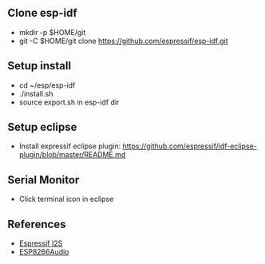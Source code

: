 Clone esp-idf
-------------
- mkdir -p $HOME/git
- git -C $HOME/git clone https://github.com/espressif/esp-idf.git


Setup install
-------------
- cd ~/esp/esp-idf
- ./install.sh
- source export.sh in esp-idf dir

Setup eclipse
-------------
- Install expressif eclipse plugin: https://github.com/espressif/idf-eclipse-plugin/blob/master/README.md

Serial Monitor
--------------
- Click terminal icon in eclipse

References
----------
- [Espressif I2S](https://docs.espressif.com/projects/esp-idf/en/latest/esp32s2/api-reference/peripherals/i2s.html)
- [ESP8266Audio](https://github.com/earlephilhower/ESP8266Audio)

